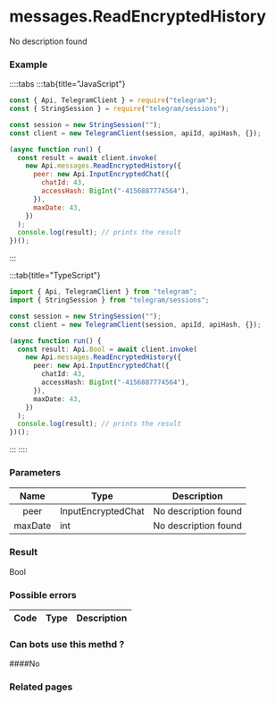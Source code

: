 # messages.ReadEncryptedHistory

No description found

### [](#example)Example

::::tabs
:::tab{title="JavaScript"}

```js
const { Api, TelegramClient } = require("telegram");
const { StringSession } = require("telegram/sessions");

const session = new StringSession("");
const client = new TelegramClient(session, apiId, apiHash, {});

(async function run() {
  const result = await client.invoke(
    new Api.messages.ReadEncryptedHistory({
      peer: new Api.InputEncryptedChat({
        chatId: 43,
        accessHash: BigInt("-4156887774564"),
      }),
      maxDate: 43,
    })
  );
  console.log(result); // prints the result
})();
```

:::

:::tab{title="TypeScript"}

```ts
import { Api, TelegramClient } from "telegram";
import { StringSession } from "telegram/sessions";

const session = new StringSession("");
const client = new TelegramClient(session, apiId, apiHash, {});

(async function run() {
  const result: Api.Bool = await client.invoke(
    new Api.messages.ReadEncryptedHistory({
      peer: new Api.InputEncryptedChat({
        chatId: 43,
        accessHash: BigInt("-4156887774564"),
      }),
      maxDate: 43,
    })
  );
  console.log(result); // prints the result
})();
```

:::
::::

### [](#parameters)Parameters

|  Name   | Type               | Description          |
| :-----: | ------------------ | -------------------- |
|  peer   | InputEncryptedChat | No description found |
| maxDate | int                | No description found |

### [](#result)Result

Bool

### [](#possible-errors)Possible errors

| Code | Type | Description |
| :--: | ---- | ----------- |

### [](#can-bots-use-this-method)Can bots use this methd ?

####No

### [](#related-pages)Related pages
